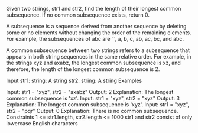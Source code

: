 Given two strings, str1 and str2, find the length of their longest common subsequence. If no common subsequence exists, return 0.

A subsequence is a sequence derived from another sequence by deleting some or no elements without changing the order of the remaining elements. For example, the subsequences of abc are ``, a, b, c, ab, ac, bc, and abc.

A common subsequence between two strings refers to a subsequence that appears in both string sequences in the same relative order. For example, in the strings xyz and axabz, the longest common subsequence is xz, and therefore, the length of the longest common subsequence is 2.

Input
str1: string: A string
str2: string: A string
Examples

Input: str1 = "xyz", str2 = "axabz"
Output: 2
Explanation: The longest common subsequence is 'xz'.
Input: str1 = "xyz", str2 = "xyz"
Output: 3
Explanation: The longest common subsequence is 'xyz'.
Input: str1 = "xyz", str2 = "pqr"
Output: 0
Explanation: There is no common subsequence.
Constraints
1 <= str1.length, str2.length <= 1000
str1 and str2 consist of only lowercase English characters

